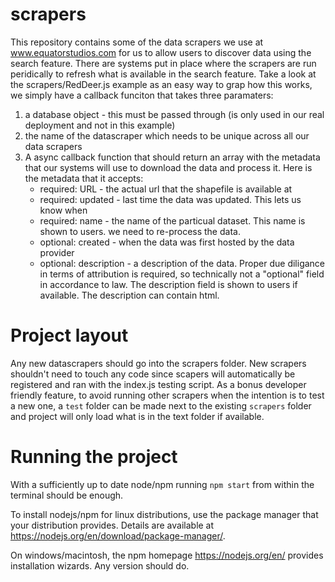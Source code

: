# scrapers
This repository contains some of the data scrapers we use at www.equatorstudios.com
for us to allow users to discover data using the search feature. There are systems
put in place where the scrapers are run peridically to refresh what is available
in the search feature. Take a look at the scrapers/RedDeer.js example as an easy
way to grap how this works, we simply have a callback funciton that takes three
paramaters:

1. a database object - this must be passed through (is only used in our real
deployment and not in this example)
2. the name of the datascraper which needs to be unique across all our data
scrapers
3. A async callback function that should return an array with the metadata that
our systems will use to download the data and process it. Here is the metadata
that it accepts:
	- required: URL - the actual url that the shapefile is available at
	- required: updated - last time the data was updated. This lets us know when
	- required: name - the name of the particual dataset. This name is shown
	to users.
	we need to re-process the data.
	- optional: created - when the data was first hosted by the data provider
	- optional: description - a description of the data. Proper due diligance
	in terms of attribution is required, so technically not a "optional" field
	in accordance to law. The description field is shown to users if available.
	The description can contain html.

# Project layout
Any new datascrapers should go into the scrapers folder. New scrapers shouldn't
need to touch any code since scapers will automatically be registered and ran
with the index.js testing script. As a bonus developer friendly feature, to
avoid running other scrapers when the intention is to test a new one, a `test`
folder can be made next to the existing `scrapers` folder and project will
only load what is in the text folder if available.

# Running the project
With a sufficiently up to date node/npm running `npm start` from within the 
terminal should be enough.  

To install nodejs/npm for linux distributions, use
the package manager that your distribution provides. Details are available at
https://nodejs.org/en/download/package-manager/.

On windows/macintosh, the npm homepage https://nodejs.org/en/ provides
installation wizards. Any version should do.